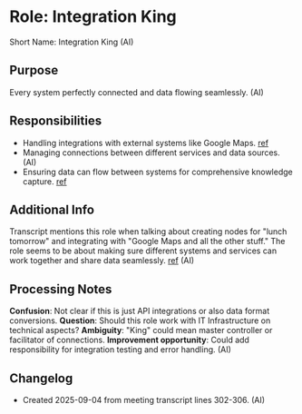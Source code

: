 # Role: Integration King

Short Name: Integration King (AI)

## Purpose

Every system perfectly connected and data flowing seamlessly. (AI)

## Responsibilities

- Handling integrations with external systems like Google Maps. [ref](meetings/2025-09-03-initial-setup.md:302-306)
- Managing connections between different services and data sources. (AI)
- Ensuring data can flow between systems for comprehensive knowledge capture. [ref](meetings/2025-09-03-initial-setup.md:302-306)

## Additional Info

Transcript mentions this role when talking about creating nodes for "lunch tomorrow" and integrating with "Google Maps and all the other stuff." The role seems to be about making sure different systems and services can work together and share data seamlessly. [ref](meetings/2025-09-03-initial-setup.md:302-306) (AI)

## Processing Notes

**Confusion**: Not clear if this is just API integrations or also data format conversions. **Question**: Should this role work with IT Infrastructure on technical aspects? **Ambiguity**: "King" could mean master controller or facilitator of connections. **Improvement opportunity**: Could add responsibility for integration testing and error handling. (AI)

## Changelog

- Created 2025-09-04 from meeting transcript lines 302-306. (AI)